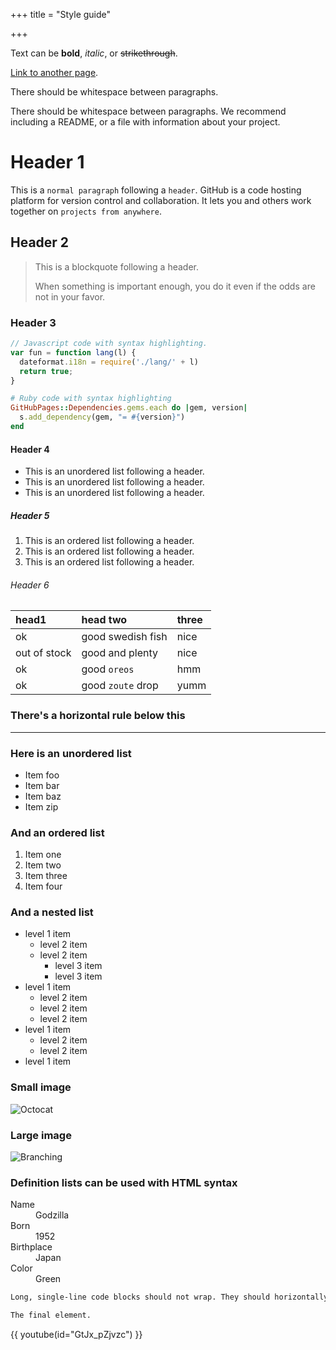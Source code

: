 +++
title = "Style guide"

+++

Text can be **bold**, _italic_, or ~~strikethrough~~.

[Link to another page](./another-page).

There should be whitespace between paragraphs.

There should be whitespace between paragraphs. We recommend including a README, or a file with information about your project.

# Header 1

This is a `normal paragraph` following a `header`. GitHub is a code hosting platform for version control and collaboration. It lets you and others work together on `projects from anywhere`.

## Header 2

> This is a blockquote following a header.
>
> When something is important enough, you do it even if the odds are not in your favor.

### Header 3

```js
// Javascript code with syntax highlighting.
var fun = function lang(l) {
  dateformat.i18n = require('./lang/' + l)
  return true;
}
```

```ruby
# Ruby code with syntax highlighting
GitHubPages::Dependencies.gems.each do |gem, version|
  s.add_dependency(gem, "= #{version}")
end
```

#### Header 4

* This is an unordered list following a header.
* This is an unordered list following a header.
* This is an unordered list following a header.

##### Header 5

1. This is an ordered list following a header.
2. This is an ordered list following a header.
3. This is an ordered list following a header.

###### Header 6

| head1        | head two          | three |
|:-------------|:------------------|:------|
| ok           | good swedish fish | nice  |
| out of stock | good and plenty   | nice  |
| ok           | good `oreos`      | hmm   |
| ok           | good `zoute` drop | yumm  |

### There's a horizontal rule below this

* * *

### Here is an unordered list

* Item foo
* Item bar
* Item baz
* Item zip

### And an ordered list

1. Item one
1. Item two
1. Item three
1. Item four

### And a nested list

* level 1 item
  * level 2 item
  * level 2 item
    * level 3 item
    * level 3 item
* level 1 item
  * level 2 item
  * level 2 item
  * level 2 item
* level 1 item
  * level 2 item
  * level 2 item
* level 1 item

### Small image

![Octocat](https://github.githubassets.com/images/icons/emoji/octocat.png)

### Large image

![Branching](https://guides.github.com/activities/hello-world/branching.png)

### Definition lists can be used with HTML syntax

<dl>
<dt>Name</dt>
<dd>Godzilla</dd>
<dt>Born</dt>
<dd>1952</dd>
<dt>Birthplace</dt>
<dd>Japan</dd>
<dt>Color</dt>
<dd>Green</dd>
</dl>

```txt
Long, single-line code blocks should not wrap. They should horizontally scroll if they are too long. This line should be long enough to demonstrate this.
```

```txt
The final element.
```

{{ youtube(id="GtJx_pZjvzc") }}